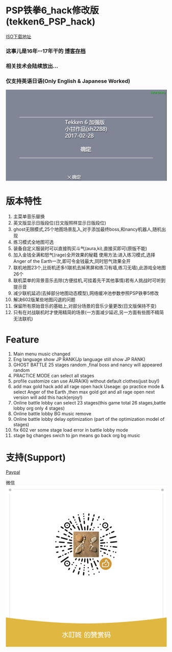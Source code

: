 # PSP铁拳6_hack修改版(tekken6_PSP_hack)
[ISO下载地址](https://github.com/sh2288/tekken6_PSP_hack/releases)
### 这事儿是16年--17年干的 [博客存档](https://blog.sina.com.cn/sh2288)
### 相关技术会陆续放出...
### 仅支持英语日语(Only English & Japanese Worked)
![](img/ULUS10466_00000.jpg)
# 版本特性

1. 主菜单音乐替换
2. 英文版显示日版段位(日文版照样显示日版段位)
3. ghost无限模式,25个地图场景乱入,对手添加最终boss,和nancy机器人,随机出现
4. 练习模式全地图可选
5. 装备自定义服装时可以直接购买斗气(aura,ki),直接买即可(原版不能) 
6. 加入金钱全满和怒气(rage)全开效果的秘籍
使用方法:进入练习模式,选择Anger of the Earth一次,即可令金钱最大,同时怒气效果全开
7. 联机地图23个,比街机还多!(联机去掉黑屏和练习有墙,练习无墙),此游戏全地图26个
8. 联机菜单的背景音乐去除(方便挂机,可挂着先干其他事情)若有人挑战时可听到提示音
9. 减少联机延迟(去掉部分地图动态模型),网络缓冲池参数参照PSP铁拳5修改 
10. 解决602版某些地图闪退的问题
11. 保留所有原始音乐的基础上,对部分场景的音乐少量更改(日文版保持不变)
12. 只有在对战联机时才使用精简的场景(一方面减少延迟,另一方面有些图不精简无法联机)
# Feature
1. Main menu music changed
2. Eng language show JP RANK(Jp language still show JP RANK)
3. GHOST BATTLE 25 stages random ,final boss and nancy will appeared random
4. PRACTICE MODE can select all stages
5. profile customize can use AURA(KI) without default clothes(just buy!)
6. add max gold hack add all rage open hack
Useage:
go practice mode & select Anger of the Earth ,then max gold got and all rage open
next version will add this hack(enjoy!)
7. Online battle lobby can select 23 stages(this game total 26 stages,battle lobby org only 4 stages)
8. Online battle lobby BG music remove
9. Online battle lobby delay optimization (part of the optimization model of stages)
10. fix 602 ver some stage load error in battle lobby mode
11. stage bg changes swich to jpn means go back org bg music

# 支持(Support)
[Paypal](https://paypal.me/sh228800?country.x=C2&locale.x=zh_XC)

微信
![](img/QQ%E5%9B%BE%E7%89%8720230621092407.png)

